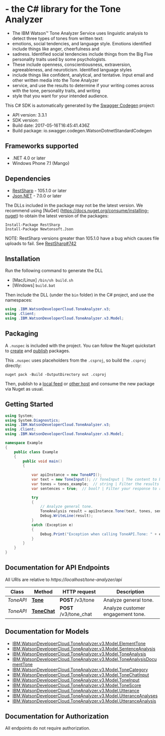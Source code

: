 #  - the C# library for the Tone Analyzer

 * The IBM Watson™ Tone Analyzer Service uses linguistic analysis to detect three types of tones from written text:
 * emotions, social tendencies, and language style. Emotions identified include things like anger, cheerfulness and
 * sadness. Identified social tendencies include things from the Big Five personality traits used by some psychologists.
 * These include openness, conscientiousness, extraversion, agreeableness, and neuroticism. Identified language styles
 * include things like confident, analytical, and tentative. Input email and other written media into the Tone Analyzer
 * service, and use the results to determine if your writing comes across with the tone, personality traits, and writing
 * style that you want for your intended audience.

This C# SDK is automatically generated by the [Swagger Codegen](https://github.com/swagger-api/swagger-codegen) project:

- API version: 3.3.1
- SDK version: 
- Build date: 2017-05-16T16:45:41.436Z
- Build package: io.swagger.codegen.WatsonDotnetStandardCodegen

<a name="frameworks-supported"></a>
## Frameworks supported
- .NET 4.0 or later
- Windows Phone 7.1 (Mango)

<a name="dependencies"></a>
## Dependencies
- [RestSharp](https://www.nuget.org/packages/RestSharp) - 105.1.0 or later
- [Json.NET](https://www.nuget.org/packages/Newtonsoft.Json/) - 7.0.0 or later

The DLLs included in the package may not be the latest version. We recommend using [NuGet] (https://docs.nuget.org/consume/installing-nuget) to obtain the latest version of the packages:
```
Install-Package RestSharp
Install-Package Newtonsoft.Json
```

NOTE: RestSharp versions greater than 105.1.0 have a bug which causes file uploads to fail. See [RestSharp#742](https://github.com/restsharp/RestSharp/issues/742)

<a name="installation"></a>
## Installation
Run the following command to generate the DLL
- [Mac/Linux] `/bin/sh build.sh`
- [Windows] `build.bat`

Then include the DLL (under the `bin` folder) in the C# project, and use the namespaces:
```csharp
using .IBM.WatsonDeveloperCloud.ToneAnalyzer.v3;
using .Client;
using .IBM.WatsonDeveloperCloud.ToneAnalyzer.v3.Model;
```

<a name="packaging"></a>
## Packaging

A `.nuspec` is included with the project. You can follow the Nuget quickstart to [create](https://docs.microsoft.com/en-us/nuget/quickstart/create-and-publish-a-package#create-the-package) and [publish](https://docs.microsoft.com/en-us/nuget/quickstart/create-and-publish-a-package#publish-the-package) packages.

This `.nuspec` uses placeholders from the `.csproj`, so build the `.csproj` directly:

```
nuget pack -Build -OutputDirectory out .csproj
```

Then, publish to a [local feed](https://docs.microsoft.com/en-us/nuget/hosting-packages/local-feeds) or [other host](https://docs.microsoft.com/en-us/nuget/hosting-packages/overview) and consume the new package via Nuget as usual.

<a name="getting-started"></a>
## Getting Started

```csharp
using System;
using System.Diagnostics;
using .IBM.WatsonDeveloperCloud.ToneAnalyzer.v3;
using .Client;
using .IBM.WatsonDeveloperCloud.ToneAnalyzer.v3.Model;

namespace Example
{
    public class Example
    {
        public void main()
        {
            
            var apiInstance = new ToneAPI();
            var text = new ToneInput(); // ToneInput | The content to be analyzed. The Tone Analyzer service supports up to 128 KB of text, or about 1000 sentences. Sentences with less than three words cannot be analyzed.
            var tones = tones_example;  // string | Filter the results by a specific tone. Valid values are `emotion`, `language`, and `social`. (optional) 
            var sentences = true;  // bool? | Filter your response to remove the sentence level analysis. Valid values are `true` and `false`. This parameter defaults to `true` when it's not set, which means that a sentence level analysis is automatically provided. Change `sentences` to `false` to filter out the sentence level analysis. (optional) 

            try
            {
                // Analyze general tone.
                ToneAnalysis result = apiInstance.Tone(text, tones, sentences);
                Debug.WriteLine(result);
            }
            catch (Exception e)
            {
                Debug.Print("Exception when calling ToneAPI.Tone: " + e.Message );
            }
        }
    }
}
```

<a name="documentation-for-api-endpoints"></a>
## Documentation for API Endpoints

All URIs are relative to *https://localhost/tone-analyzer/api*

Class | Method | HTTP request | Description
------------ | ------------- | ------------- | -------------
*ToneAPI* | [**Tone**](ToneAPI.md#tone) | **POST** /v3/tone | Analyze general tone.
*ToneAPI* | [**ToneChat**](ToneAPI.md#tonechat) | **POST** /v3/tone_chat | Analyze customer engagement tone.


<a name="documentation-for-models"></a>
## Documentation for Models

 - [IBM.WatsonDeveloperCloud.ToneAnalyzer.v3.Model.ElementTone](ElementTone.md)
 - [IBM.WatsonDeveloperCloud.ToneAnalyzer.v3.Model.SentenceAnalysis](SentenceAnalysis.md)
 - [IBM.WatsonDeveloperCloud.ToneAnalyzer.v3.Model.ToneAnalysis](ToneAnalysis.md)
 - [IBM.WatsonDeveloperCloud.ToneAnalyzer.v3.Model.ToneAnalysisDocumentTone](ToneAnalysisDocumentTone.md)
 - [IBM.WatsonDeveloperCloud.ToneAnalyzer.v3.Model.ToneCategory](ToneCategory.md)
 - [IBM.WatsonDeveloperCloud.ToneAnalyzer.v3.Model.ToneChatInput](ToneChatInput.md)
 - [IBM.WatsonDeveloperCloud.ToneAnalyzer.v3.Model.ToneInput](ToneInput.md)
 - [IBM.WatsonDeveloperCloud.ToneAnalyzer.v3.Model.ToneScore](ToneScore.md)
 - [IBM.WatsonDeveloperCloud.ToneAnalyzer.v3.Model.Utterance](Utterance.md)
 - [IBM.WatsonDeveloperCloud.ToneAnalyzer.v3.Model.UtteranceAnalyses](UtteranceAnalyses.md)
 - [IBM.WatsonDeveloperCloud.ToneAnalyzer.v3.Model.UtteranceAnalysis](UtteranceAnalysis.md)


<a name="documentation-for-authorization"></a>
## Documentation for Authorization

All endpoints do not require authorization.
